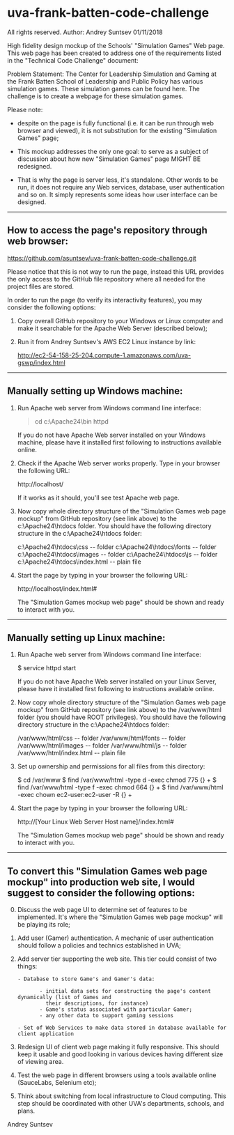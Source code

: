 # uva-frank-batten-code-challenge

All rights reserved. Author: Andrey Suntsev 01/11/2018

High fidelity design mockup of the Schools' "Simulation Games" Web page.
This web page has been created to address one of the requirements listed in the 
"Technical Code Challenge" document:

Problem Statement:
The Center for Leadership Simulation and Gaming at the Frank Batten School of Leadership
and Public Policy has various simulation games. These simulation games can be found here.
The challenge is to create a webpage for these simulation games.

Please note:

-   despite on the page is fully functional (i.e. it can be run through web browser and viewed), 
    it is not substitution for the existing "Simulation Games" page;

-   This mockup addresses the only one goal: to serve as a subject of discussion about how new 
    "Simulation Games" page MIGHT BE redesigned. 

-   That is why the page is server less, it's standalone. Other words to be run, it does not 
    require any Web services, database, user authentication and so on. It simply represents 
    some ideas how user interface can be designed.

------------------------------------------------------------------------------------------------
How to access the page's repository through web browser:
------------------------------------------------------------------------------------------------

https://github.com/asuntsev/uva-frank-batten-code-challenge.git

Please notice that this is not way to run the page, instead this URL provides the only access to 
the GitHub file repository where all needed for the project files are stored.

In order to run the page (to verify its interactivity features), you may consider the following options:

1. Copy overall GitHub repository to your Windows or Linux computer and make it searchable for 
   the Apache Web Server (described below);

2. Run it from Andrey Suntsev's AWS EC2 Linux instance by link: 

   http://ec2-54-158-25-204.compute-1.amazonaws.com/uva-gswp/index.html

------------------------------------------------------------------------------------------------
Manually setting up Windows machine:
------------------------------------------------------------------------------------------------

1. Run Apache web server from Windows command line interface:

   > cd c:\Apache24\bin
   > httpd

   If you do not have Apache Web server installed on your Windows machine, please have it installed first following
   to instructions available online.

2. Check if the Apache Web server works properly. Type in your browser the following URL:

   http://localhost/

   If it works as it should, you'll see test Apache web page.

3. Now copy whole directory structure of the "Simulation Games web page mockup" from GitHub repository (see link above)
   to the c:\Apache24\htdocs folder. You should have the following directory structure in the c:\Apache24\htdocs folder:

   c:\Apache24\htdocs\css         -- folder
   c:\Apache24\htdocs\fonts       -- folder
   c:\Apache24\htdocs\images      -- folder
   c:\Apache24\htdocs\js          -- folder
   c:\Apache24\htdocs\index.html  -- plain file
    
4. Start the page by typing in your browser the following URL:

   http://localhost/index.html#

   The "Simulation Games mockup web page" should be shown and ready to interact with you.

------------------------------------------------------------------------------------------------
Manually setting up Linux machine:
------------------------------------------------------------------------------------------------

1. Run Apache web server from Windows command line interface:

   $ service httpd start

   If you do not have Apache Web server installed on your Linux Server, please have it installed first following
   to instructions available online.

2. Now copy whole directory structure of the "Simulation Games web page mockup" from GitHub repository (see link above)
   to the /var/www/html folder (you should have ROOT privileges). You should have the following directory structure in the c:\Apache24\htdocs folder:

   /var/www/html/css         -- folder
   /var/www/html/fonts       -- folder
   /var/www/html/images      -- folder
   /var/www/html/js          -- folder
   /var/www/html/index.html  -- plain file
    
3. Set up ownership and permissions for all files from this directory:

   $ cd /var/www
   $ find /var/www/html -type d -exec chmod 775 {} +
   $ find /var/www/html -type f -exec chmod 664 {} +
   $ find /var/www/html -exec chown ec2-user:ec2-user -R {} +

4. Start the page by typing in your browser the following URL:

   http://[Your Linux Web Server Host name]/index.html#

   The "Simulation Games mockup web page" should be shown and ready to interact with you.

------------------------------------------------------------------------------------------------
   To convert this "Simulation Games web page mockup" into production web site, I would suggest 
to consider the following options:
------------------------------------------------------------------------------------------------

0. Discuss the web page UI to determine set of features to be implemented. It's where the 
   "Simulation Games web page mockup" will be playing its role;

1. Add user (Gamer) authentication. A mechanic of user authentication should follow a policies 
   and technics established in UVA;

2. Add server tier supporting the web site. This tier could consist of two things:

       - Database to store Game's and Gamer's data:

              - initial data sets for constructing the page's content dynamically (list of Games and 
                their descriptions, for instance)
              - Game's status associated with particular Gamer;
              - any other data to support gaming sessions

       - Set of Web Services to make data stored in database available for client application

3. Redesign UI of client web page making it fully responsive. This should keep it usable and 
   good looking in various devices having different size of viewing area.

4. Test the web page in different browsers using a tools available online (SauceLabs, Selenium etc);
  
5. Think about switching from local infrastructure to Cloud computing. This step should be 
   coordinated with other UVA's departments, schools, and plans.

Andrey Suntsev
 

